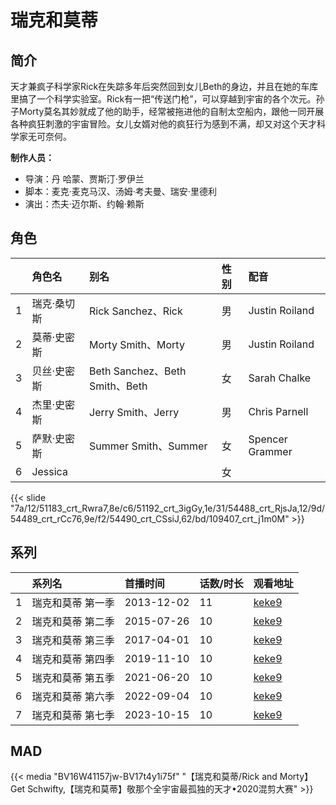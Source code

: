 # 瑞克和莫蒂


## 简介

天才兼疯子科学家Rick在失踪多年后突然回到女儿Beth的身边，并且在她的车库里搞了一个科学实验室。Rick有一把“传送门枪”，可以穿越到宇宙的各个次元。孙子Morty莫名其妙就成了他的助手，经常被拖进他的自制太空船内，跟他一同开展各种疯狂刺激的宇宙冒险。女儿女婿对他的疯狂行为感到不满，却又对这个天才科学家无可奈何。

**制作人员：**
- 导演：丹 哈蒙、贾斯汀·罗伊兰
- 脚本：麦克·麦克马汉、汤姆·考夫曼、瑞安·里德利
- 演出：杰夫·迈尔斯、约翰·赖斯

## 角色

|     |   角色名   |   别名  | 性别 |  配音  |
|:--- |:------  |:----      |:---  |:--   |
| 1 | 瑞克·桑切斯 | Rick Sanchez、Rick | 男 | Justin Roiland |
| 2 | 莫蒂·史密斯 | Morty Smith、Morty | 男 | Justin Roiland |
| 3 | 贝丝·史密斯 | Beth Sanchez、Beth Smith、Beth | 女 | Sarah Chalke |
| 4 | 杰里·史密斯 | Jerry Smith、Jerry | 男 | Chris Parnell |
| 5 | 萨默·史密斯 | Summer Smith、Summer | 女 | Spencer Grammer |
| 6 | Jessica |  | 女 |  |


{{< slide "7a/12/51183_crt_Rwra7,8e/c6/51192_crt_3igGy,1e/31/54488_crt_RjsJa,12/9d/54489_crt_rCc76,9e/f2/54490_crt_CSsiJ,62/bd/109407_crt_j1m0M" >}}

## 系列

|     | 系列名       | 首播时间       | 话数/时长 | 观看地址                                                     |
| :-- | :-------- | :--------- | :---- | :------------------------------------------------------- |
| 1   | 瑞克和莫蒂 第一季 | 2013-12-02 | 11    | [keke9](https://www.keke9.app/play/26371-4-219002.html)  |
| 2   | 瑞克和莫蒂 第二季 | 2015-07-26 | 10    | [keke9](https://www.keke9.app/play/26370-4-218992.html)  |
| 3   | 瑞克和莫蒂 第三季 | 2017-04-01 | 10    | [keke9](https://www.keke9.app/play/26369-4-218982.html)  |
| 4   | 瑞克和莫蒂 第四季 | 2019-11-10 | 10    | [keke9](https://www.keke9.app/play/26174-4-216438.html)  |
| 5   | 瑞克和莫蒂 第五季 | 2021-06-20 | 10    | [keke9](https://www.keke9.app/play/26368-4-218972.html)  |
| 6   | 瑞克和莫蒂 第六季 | 2022-09-04 | 10    | [keke9](https://www.keke9.app/play/20378-4-138321.html)  |
| 7   | 瑞克和莫蒂 第七季 | 2023-10-15 | 10    | [keke9](https://www.keke9.app/play/196400-4-517346.html) |



## MAD

{{< media  "BV16W41157jw-BV17t4y1i75f"
"【瑞克和莫蒂/Rick and Morty】Get Schwifty,【瑞克和莫蒂】敬那个全宇宙最孤独的天才•2020混剪大赛"  >}}
